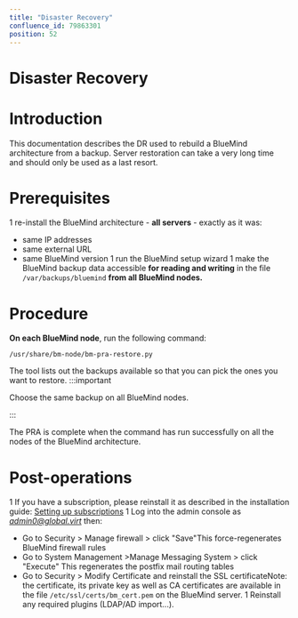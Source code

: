```yaml
---
title: "Disaster Recovery"
confluence_id: 79863301
position: 52
---
```

# Disaster Recovery


# Introduction

This documentation describes the DR used to rebuild a BlueMind architecture from a backup. Server restoration can take a very long time and should only be used as a last resort.


# Prerequisites

1 re-install the BlueMind architecture - **all servers** - exactly as it was:
  - same IP addresses
  - same external URL 
  - same BlueMind version
1 run the BlueMind setup wizard
1 make the BlueMind backup data accessible **for reading and writing** in the file `/var/backups/bluemind` **from all BlueMind nodes.**


# Procedure

**On each BlueMind node**, run the following command:


```
/usr/share/bm-node/bm-pra-restore.py
```


The tool lists out the backups available so that you can pick the ones you want to restore.
:::important

Choose the same backup on all BlueMind nodes.

:::

The PRA is complete when the command has run successfully on all the nodes of the BlueMind architecture.

# Post-operations

1 If you have a subscription, please reinstall it as described in the installation guide: [Setting up subscriptions](https://forge.bluemind.net/confluence/display/BM35/Mise+en+oeuvre+de+la+souscription)
1 Log into the admin console as *[admin0@global.virt](mailto:admin0@global.virt)* then:
  - Go to Security > Manage firewall > click "Save"This force-regenerates BlueMind firewall rules 
  - Go to System Management >Manage Messaging System > click "Execute" This regenerates the postfix mail routing tables 
  - Go to Security > Modify Certificate and reinstall the SSL certificateNote: the certificate, its private key as well as CA certificates are available in the file `/etc/ssl/certs/bm_cert.pem` on the BlueMind server.
1 Reinstall any required plugins (LDAP/AD import...).


